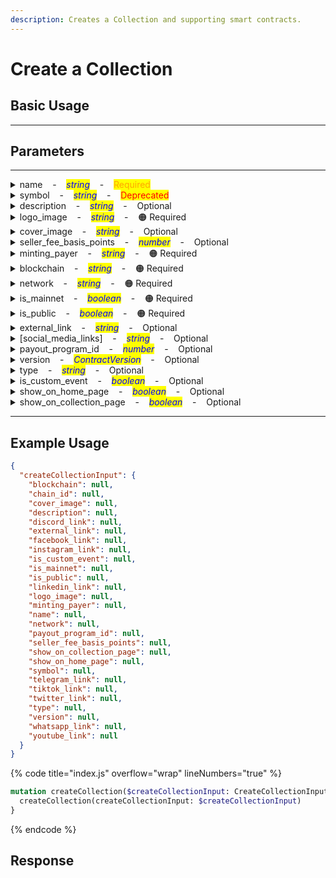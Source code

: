 ```yaml
---
description: Creates a Collection and supporting smart contracts.
---
```


# Create a Collection

## Basic Usage

---



## Parameters

---

<details>

<summary>name&nbsp;&nbsp;&nbsp;&nbsp;-&nbsp;&nbsp;&nbsp;&nbsp;<mark style="color:blue;"><mark style="color:blue;"><em>string</em></mark></mark>&nbsp;&nbsp;&nbsp;&nbsp;-&nbsp;&nbsp;&nbsp;&nbsp;<mark style="color:orange;">Required</mark></summary>

The name of the collection.

Example: `My first Collection`

</details>

<details>

<summary>symbol&nbsp;&nbsp;&nbsp;&nbsp;-&nbsp;&nbsp;&nbsp;&nbsp;<mark style="color:blue;"><em>string</em></mark>&nbsp;&nbsp;&nbsp;&nbsp;-&nbsp;&nbsp;&nbsp;&nbsp;<mark style="color:red;">Deprecated</mark></summary>

A short symbol or abbreviation for the collection.

Example: `MFC`

</details>

<details>

<summary>description&nbsp;&nbsp;&nbsp;&nbsp;-&nbsp;&nbsp;&nbsp;&nbsp;<mark style="color:blue;"><em>string</em></mark>&nbsp;&nbsp;&nbsp;&nbsp;-&nbsp;&nbsp;&nbsp;&nbsp;Optional</summary>

A brief description of the collection.

Example: `A unique collection of digital artworks.`

</details>

<details>

<summary>logo_image&nbsp;&nbsp;&nbsp;&nbsp;-&nbsp;&nbsp;&nbsp;&nbsp;<mark style="color:blue;"><em>string</em></mark>&nbsp;&nbsp;&nbsp;&nbsp;-&nbsp;&nbsp;&nbsp;&nbsp;<span data-gb-custom-inline data-tag="emoji" data-code="1f7e0">🟠</span> Required</summary>

URL or path to the logo image for the collection.

Example: `https://example.com/logo.png`

</details>

<details>

<summary>cover_image&nbsp;&nbsp;&nbsp;&nbsp;-&nbsp;&nbsp;&nbsp;&nbsp;<mark style="color:blue;"><em>string</em></mark>&nbsp;&nbsp;&nbsp;&nbsp;-&nbsp;&nbsp;&nbsp;&nbsp;Optional</summary>

URL or path to the cover image for the collection.

Example: `https://example.com/cover.jpg`

</details>

<details>

<summary>seller_fee_basis_points&nbsp;&nbsp;&nbsp;&nbsp;-&nbsp;&nbsp;&nbsp;&nbsp;<mark style="color:blue;"><mark style="color:blue;"><em>number</em></mark></mark>&nbsp;&nbsp;&nbsp;&nbsp;-&nbsp;&nbsp;&nbsp;&nbsp;Optional</summary>

The seller fee in basis points.

Example: `250` (representing 2.5%)

</details>

<details>

<summary>minting_payer&nbsp;&nbsp;&nbsp;&nbsp;-&nbsp;&nbsp;&nbsp;&nbsp;<mark style="color:blue;"><em>string</em></mark>&nbsp;&nbsp;&nbsp;&nbsp;-&nbsp;&nbsp;&nbsp;&nbsp;<span data-gb-custom-inline data-tag="emoji" data-code="1f7e0">🟠</span> Required</summary>

Wallet address responsible for paying minting fees.

Example: `0x123abc...`

</details>

<details>

<summary>blockchain&nbsp;&nbsp;&nbsp;&nbsp;-&nbsp;&nbsp;&nbsp;&nbsp;<mark style="color:blue;"><em>string</em></mark>&nbsp;&nbsp;&nbsp;&nbsp;-&nbsp;&nbsp;&nbsp;&nbsp;<span data-gb-custom-inline data-tag="emoji" data-code="1f7e0">🟠</span> Required</summary>

The blockchain on which the collection is based, restricted to 'ethereum' or 'polygon'.

Example: `ethereum`

</details>

<details>

<summary>network&nbsp;&nbsp;&nbsp;&nbsp;-&nbsp;&nbsp;&nbsp;&nbsp;<mark style="color:blue;"><em>string</em></mark>&nbsp;&nbsp;&nbsp;&nbsp;-&nbsp;&nbsp;&nbsp;&nbsp;<span data-gb-custom-inline data-tag="emoji" data-code="1f7e0">🟠</span> Required</summary>

The network name.

Example: `mainnet`

</details>

<details>

<summary>is_mainnet&nbsp;&nbsp;&nbsp;&nbsp;-&nbsp;&nbsp;&nbsp;&nbsp;<mark style="color:blue;"><em>boolean</em></mark>&nbsp;&nbsp;&nbsp;&nbsp;-&nbsp;&nbsp;&nbsp;&nbsp;<span data-gb-custom-inline data-tag="emoji" data-code="1f7e0">🟠</span> Required</summary>

Flag to indicate if the collection is on the main network.

Example: `true`

</details>

<details>

<summary>is_public&nbsp;&nbsp;&nbsp;&nbsp;-&nbsp;&nbsp;&nbsp;&nbsp;<mark style="color:blue;"><em>boolean</em></mark>&nbsp;&nbsp;&nbsp;&nbsp;-&nbsp;&nbsp;&nbsp;&nbsp;<span data-gb-custom-inline data-tag="emoji" data-code="1f7e0">🟠</span> Required</summary>

Flag to indicate if the collection is public.

Example: `true`

</details>

<details>

<summary>external_link&nbsp;&nbsp;&nbsp;&nbsp;-&nbsp;&nbsp;&nbsp;&nbsp;<mark style="color:blue;"><em>string</em></mark>&nbsp;&nbsp;&nbsp;&nbsp;-&nbsp;&nbsp;&nbsp;&nbsp;Optional</summary>

External link to the collection website or page.

Example: `https://example.com/collection`

</details>

<details>

<summary>[social_media_links]&nbsp;&nbsp;&nbsp;&nbsp;-&nbsp;&nbsp;&nbsp;&nbsp;<mark style="color:blue;"><em>string</em></mark>&nbsp;&nbsp;&nbsp;&nbsp;-&nbsp;&nbsp;&nbsp;&nbsp;Optional</summary>

Links to various social media profiles associated with the collection (telegram_link, discord_link, tiktok_link, whatsapp_link, facebook_link, instagram_link, twitter_link, youtube_link, linkedin_link).

Example:

* telegram_link: `https://t.me/example`
* discord_link: `https://discord.gg/example`
* tiktok_link: `https://www.tiktok.com/@example`
* whatsapp_link: `https://wa.me/1234567890`
* facebook_link: `https://www.facebook.com/example`
* instagram_link: `https://www.instagram.com/example`
* twitter_link: `https://twitter.com/example`
* youtube_link: `https://www.youtube.com/c/example`
* linkedin_link: `https://www.linkedin.com/company/example`

</details>

<details>

<summary>payout_program_id&nbsp;&nbsp;&nbsp;&nbsp;-&nbsp;&nbsp;&nbsp;&nbsp;<mark style="color:blue;"><em>number</em></mark>&nbsp;&nbsp;&nbsp;&nbsp;-&nbsp;&nbsp;&nbsp;&nbsp;Optional</summary>

ID for the payout program associated with the collection.

Example: `101`

</details>

<details>

<summary>version&nbsp;&nbsp;&nbsp;&nbsp;-&nbsp;&nbsp;&nbsp;&nbsp;<mark style="color:blue;"><em>ContractVersion</em></mark>&nbsp;&nbsp;&nbsp;&nbsp;-&nbsp;&nbsp;&nbsp;&nbsp;Optional</summary>

The version of the contract used for the collection.

Example: `v1.0.0`

</details>

<details>

<summary>type&nbsp;&nbsp;&nbsp;&nbsp;-&nbsp;&nbsp;&nbsp;&nbsp;<mark style="color:blue;"><em>string</em></mark>&nbsp;&nbsp;&nbsp;&nbsp;-&nbsp;&nbsp;&nbsp;&nbsp;Optional</summary>

The type or category of the collection.

Example: `art`

</details>

<details>

<summary>is_custom_event&nbsp;&nbsp;&nbsp;&nbsp;-&nbsp;&nbsp;&nbsp;&nbsp;<mark style="color:blue;"><em>boolean</em></mark>&nbsp;&nbsp;&nbsp;&nbsp;-&nbsp;&nbsp;&nbsp;&nbsp;Optional</summary>

Flag to indicate if the collection uses custom events.

Example: `false`

</details>

<details>

<summary>show_on_home_page&nbsp;&nbsp;&nbsp;&nbsp;-&nbsp;&nbsp;&nbsp;&nbsp;<mark style="color:blue;"><em>boolean</em></mark>&nbsp;&nbsp;&nbsp;&nbsp;-&nbsp;&nbsp;&nbsp;&nbsp;Optional</summary>

Flag to indicate if the collection should be displayed on the home page.

Example: `true`

</details>

<details>

<summary>show_on_collection_page&nbsp;&nbsp;&nbsp;&nbsp;-&nbsp;&nbsp;&nbsp;&nbsp;<mark style="color:blue;"><em>boolean</em></mark>&nbsp;&nbsp;&nbsp;&nbsp;-&nbsp;&nbsp;&nbsp;&nbsp;Optional</summary>

Flag to indicate if the collection should be displayed on the collection page.

Example: `true`

</details>

---

## Example Usage

```json
{
  "createCollectionInput": {
    "blockchain": null,
    "chain_id": null,
    "cover_image": null,
    "description": null,
    "discord_link": null,
    "external_link": null,
    "facebook_link": null,
    "instagram_link": null,
    "is_custom_event": null,
    "is_mainnet": null,
    "is_public": null,
    "linkedin_link": null,
    "logo_image": null,
    "minting_payer": null,
    "name": null,
    "network": null,
    "payout_program_id": null,
    "seller_fee_basis_points": null,
    "show_on_collection_page": null,
    "show_on_home_page": null,
    "symbol": null,
    "telegram_link": null,
    "tiktok_link": null,
    "twitter_link": null,
    "type": null,
    "version": null,
    "whatsapp_link": null,
    "youtube_link": null
  }
}
```

{% code title="index.js" overflow="wrap" lineNumbers="true" %}
```graphql
mutation createCollection($createCollectionInput: CreateCollectionInput) {
  createCollection(createCollectionInput: $createCollectionInput)
}
```
{% endcode %}

## Response
